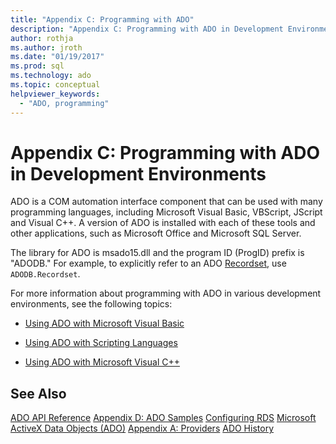 ```yaml
---
title: "Appendix C: Programming with ADO"
description: "Appendix C: Programming with ADO in Development Environments"
author: rothja
ms.author: jroth
ms.date: "01/19/2017"
ms.prod: sql
ms.technology: ado
ms.topic: conceptual
helpviewer_keywords:
  - "ADO, programming"
---
```

# Appendix C: Programming with ADO in Development Environments
ADO is a COM automation interface component that can be used with many programming languages, including Microsoft Visual Basic, VBScript, JScript and Visual C++. A version of ADO is installed with each of these tools and other applications, such as Microsoft Office and Microsoft SQL Server.

 The library for ADO is msado15.dll and the program ID (ProgID) prefix is "ADODB." For example, to explicitly refer to an ADO [Recordset](../../reference/ado-api/recordset-object-ado.md), use `ADODB.Recordset`.

 For more information about programming with ADO in various development environments, see the following topics:

-   [Using ADO with Microsoft Visual Basic](./using-ado-with-microsoft-visual-basic.md)

-   [Using ADO with Scripting Languages](./using-ado-with-scripting-languages.md)

-   [Using ADO with Microsoft Visual C++](./using-ado-with-microsoft-visual-c.md)

## See Also
 [ADO API Reference](../../reference/ado-api/ado-api-reference.md)
 [Appendix D: ADO Samples](./appendix-d-ado-samples.md)
 [Configuring RDS](../remote-data-service/configuring-rds.md)
 [Microsoft ActiveX Data Objects (ADO)](../../microsoft-activex-data-objects-ado.md)
 [Appendix A: Providers](./appendix-a-providers.md)
 [ADO History](../ado-history.md)